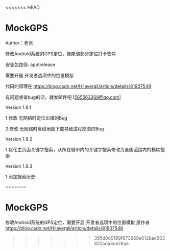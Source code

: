 <<<<<<< HEAD
# MockGPS

Author：老张

修改Android系统的GPS定位，能欺骗部分定位打卡软件

安装包路径: app\release

需要开启 开发者选项中的位置模拟

代码的原理在 https://blog.csdn.net/Hilavergil/article/details/81907548

有问题或者bug的话，就发邮件吧 [565563269@qq.com]

Version 1.9.1
  
  1.修改 无网络时定位出错的Bug
  
  2.修改 无网络时离线地图下载导致进程崩溃的Bug
  
Version 1.9.2

  1.优化主页面关键字搜索，从所在城市内的关键字搜索修改为全国范围内的模糊搜索

Version 1.9.3

  1.添加搜索历史

=======
# MockGPS

修改Android系统的GPS定位，需要开启 开发者选项中的位置模拟
原作者 https://blog.csdn.net/Hilavergil/article/details/81907548
>>>>>>> 395d0d0199f873969e012bac603825ada3ce28ae
